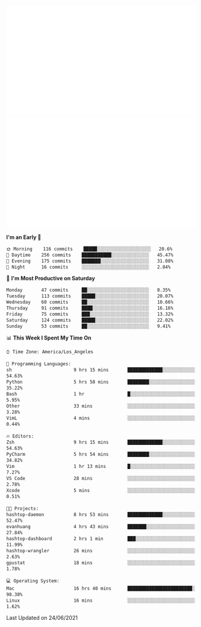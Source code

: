 <a href="https://github.com/jstrieb/github-stats">
 
![](https://github.com/evanhuang117/github-stats/blob/master/generated/overview.svg)
![](https://github.com/evanhuang117/github-stats/blob/master/generated/languages.svg)

</a>

<!--START_SECTION:waka-->
**I'm an Early 🐤** 

```text
🌞 Morning    116 commits    █████░░░░░░░░░░░░░░░░░░░░   20.6% 
🌆 Daytime    256 commits    ███████████░░░░░░░░░░░░░░   45.47% 
🌃 Evening    175 commits    ███████░░░░░░░░░░░░░░░░░░   31.08% 
🌙 Night      16 commits     ░░░░░░░░░░░░░░░░░░░░░░░░░   2.84%

```
📅 **I'm Most Productive on Saturday** 

```text
Monday       47 commits     ██░░░░░░░░░░░░░░░░░░░░░░░   8.35% 
Tuesday      113 commits    █████░░░░░░░░░░░░░░░░░░░░   20.07% 
Wednesday    60 commits     ██░░░░░░░░░░░░░░░░░░░░░░░   10.66% 
Thursday     91 commits     ████░░░░░░░░░░░░░░░░░░░░░   16.16% 
Friday       75 commits     ███░░░░░░░░░░░░░░░░░░░░░░   13.32% 
Saturday     124 commits    █████░░░░░░░░░░░░░░░░░░░░   22.02% 
Sunday       53 commits     ██░░░░░░░░░░░░░░░░░░░░░░░   9.41%

```


📊 **This Week I Spent My Time On** 

```text
⌚︎ Time Zone: America/Los_Angeles

💬 Programming Languages: 
sh                       9 hrs 15 mins       █████████████░░░░░░░░░░░░   54.63% 
Python                   5 hrs 58 mins       ████████░░░░░░░░░░░░░░░░░   35.22% 
Bash                     1 hr                █░░░░░░░░░░░░░░░░░░░░░░░░   5.95% 
Other                    33 mins             ░░░░░░░░░░░░░░░░░░░░░░░░░   3.28% 
VimL                     4 mins              ░░░░░░░░░░░░░░░░░░░░░░░░░   0.44%

🔥 Editors: 
Zsh                      9 hrs 15 mins       █████████████░░░░░░░░░░░░   54.63% 
PyCharm                  5 hrs 54 mins       ████████░░░░░░░░░░░░░░░░░   34.82% 
Vim                      1 hr 13 mins        █░░░░░░░░░░░░░░░░░░░░░░░░   7.27% 
VS Code                  28 mins             ░░░░░░░░░░░░░░░░░░░░░░░░░   2.78% 
Xcode                    5 mins              ░░░░░░░░░░░░░░░░░░░░░░░░░   0.51%

🐱‍💻 Projects: 
hashtop-daemon           8 hrs 53 mins       █████████████░░░░░░░░░░░░   52.47% 
evanhuang                4 hrs 43 mins       ███████░░░░░░░░░░░░░░░░░░   27.84% 
hashtop-dashboard        2 hrs 1 min         ███░░░░░░░░░░░░░░░░░░░░░░   11.99% 
hashtop-wrangler         26 mins             ░░░░░░░░░░░░░░░░░░░░░░░░░   2.63% 
gpustat                  18 mins             ░░░░░░░░░░░░░░░░░░░░░░░░░   1.78%

💻 Operating System: 
Mac                      16 hrs 40 mins      ████████████████████████░   98.38% 
Linux                    16 mins             ░░░░░░░░░░░░░░░░░░░░░░░░░   1.62%

```


 Last Updated on 24/06/2021
<!--END_SECTION:waka-->
